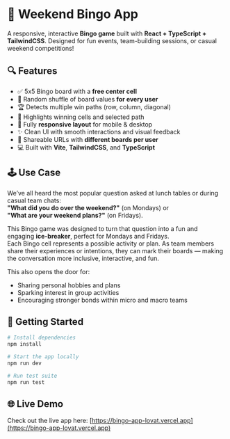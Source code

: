 # 🎉 Weekend Bingo App

A responsive, interactive **Bingo game** built with **React + TypeScript + TailwindCSS**. Designed for fun events, team-building sessions, or casual weekend competitions!

## 🔍 Features

- ✅ 5x5 Bingo board with a **free center cell**
- 🔄 Random shuffle of board values **for every user**
- 🏆 Detects multiple win paths (row, column, diagonal)
- 🎨 Highlights winning cells and selected path
- 📱 Fully **responsive layout** for mobile & desktop
- ✨ Clean UI with smooth interactions and visual feedback
- 🔗 Shareable URLs with **different boards per user**
- 💻 Built with **Vite**, **TailwindCSS**, and **TypeScript**

## 🕹️ Use Case

We’ve all heard the most popular question asked at lunch tables or during casual team chats:  
**"What did you do over the weekend?"** (on Mondays) or  
**"What are your weekend plans?"** (on Fridays).

This Bingo game was designed to turn that question into a fun and engaging **ice-breaker**, perfect for Mondays and Fridays.  
Each Bingo cell represents a possible activity or plan. As team members share their experiences or intentions, they can mark their boards — making the conversation more inclusive, interactive, and fun.

This also opens the door for:

- Sharing personal hobbies and plans
- Sparking interest in group activities
- Encouraging stronger bonds within micro and macro teams

## 🚀 Getting Started

```bash
# Install dependencies
npm install

# Start the app locally
npm run dev

# Run test suite
npm run test

```

## 🌐 Live Demo

Check out the live app here: [https://bingo-app-lovat.vercel.app](https://bingo-app-lovat.vercel.app)
